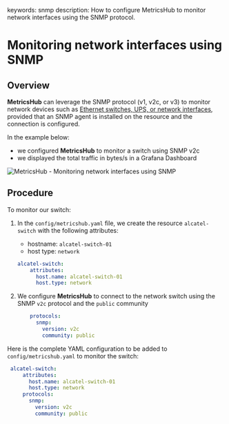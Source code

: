 keywords: snmp
description: How to configure MetricsHub to monitor network interfaces using the SNMP protocol.

# Monitoring network interfaces using SNMP

## Overview

**MetricsHub** can leverage the SNMP protocol (v1, v2c, or v3) to monitor network devices such as [Ethernet switches, UPS, or network interfaces](https://metricshub.com/docs/latest/connectors/tags/network.html), provided that an SNMP agent is installed on the resource and the connection is configured.

In the example below:
* we configured **MetricsHub** to monitor a switch using SNMP v2c
* we displayed the total traffic in bytes/s in a Grafana Dashboard

![MetricsHub - Monitoring network interfaces using SNMP](../images/metricshub-network-monitoring-snmp.png)

## Procedure

To monitor our switch:

1. In the `config/metricshub.yaml` file, we create the resource `alcatel-switch` with the following attributes:

   * hostname: `alcatel-switch-01`
   * host type: `network`

    ```yaml
    alcatel-switch:
        attributes: 
          host.name: alcatel-switch-01
          host.type: network
    ```
2.  We configure **MetricsHub** to connect to the network switch using the SNMP `v2c` protocol and the `public` community

    ```yaml
        protocols:
          snmp:
            version: v2c 
            community: public 
    ```

Here is the complete YAML configuration to be added to `config/metricshub.yaml` to monitor the switch:

   ```yaml
    alcatel-switch:
        attributes: 
          host.name: alcatel-switch-01
          host.type: network
        protocols:
          snmp:
            version: v2c 
            community: public 
  ```